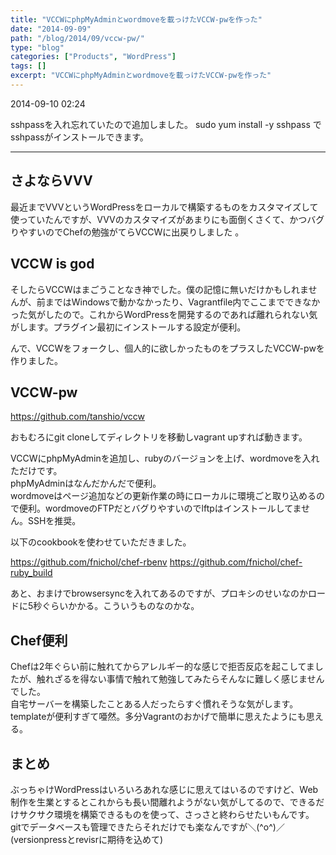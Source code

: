 ```yaml
---
title: "VCCWにphpMyAdminとwordmoveを載っけたVCCW-pwを作った"
date: "2014-09-09"
path: "/blog/2014/09/vccw-pw/"
type: "blog"
categories: ["Products", "WordPress"]
tags: []
excerpt: "VCCWにphpMyAdminとwordmoveを載っけたVCCW-pwを作った"
---
```


<time>2014-09-10 02:24</time>  

sshpassを入れ忘れていたので追加しました。
sudo yum install -y sshpass でsshpassがインストールできます。

---

## さよならVVV

最近までVVVというWordPressをローカルで構築するものをカスタマイズして使っていたんですが、VVVのカスタマイズがあまりにも面倒くさくて、かつバグりやすいのでChefの勉強がてらVCCWに出戻りしました 。

## VCCW is god

そしたらVCCWはまごうことなき神でした。僕の記憶に無いだけかもしれませんが、前まではWindowsで動かなかったり、Vagrantfile内でここまでできなかった気がしたので。これからWordPressを開発するのであれば離れられない気がします。プラグイン最初にインストールする設定が便利。

んで、VCCWをフォークし、個人的に欲しかったものをプラスしたVCCW-pwを作りました。

## VCCW-pw

<a href="https://github.com/tanshio/vccw" target="_blank">https://github.com/tanshio/vccw</a>

おもむろにgit cloneしてディレクトリを移動しvagrant upすれば動きます。

VCCWにphpMyAdminを追加し、rubyのバージョンを上げ、wordmoveを入れただけです。  
phpMyAdminはなんだかんだで便利。  
wordmoveはページ追加などの更新作業の時にローカルに環境ごと取り込めるので便利。wordmoveのFTPだとバグりやすいのでlftpはインストールしてません。SSHを推奨。

以下のcookbookを使わせていただきました。

<a href="https://github.com/fnichol/chef-rbenv" target="_blank">https://github.com/fnichol/chef-rbenv</a>
<a href="https://github.com/fnichol/chef-ruby_build" target="_blank">https://github.com/fnichol/chef-ruby_build</a>

あと、おまけでbrowsersyncを入れてあるのですが、プロキシのせいなのかロードに5秒ぐらいかかる。こういうものなのかな。

## Chef便利

Chefは2年ぐらい前に触れてからアレルギー的な感じで拒否反応を起こしてましたが、触れざるを得ない事情で触れて勉強してみたらそんなに難しく感じませんでした。  
自宅サーバーを構築したことある人だったらすぐ慣れそうな気がします。templateが便利すぎて唖然。多分Vagrantのおかげで簡単に思えたようにも思える。

## まとめ
ぶっちゃけWordPressはいろいろあれな感じに思えてはいるのですけど、Web制作を生業とするとこれからも長い間離れようがない気がしてるので、できるだけサクサク環境を構築できるものを使って、さっさと終わらせたいもんです。  
gitでデータベースも管理できたらそれだけでも楽なんですが＼(^o^)／
(versionpressとrevisrに期待を込めて)


